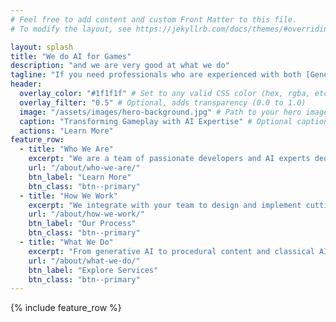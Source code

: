 ```yaml
---
# Feel free to add content and custom Front Matter to this file.
# To modify the layout, see https://jekyllrb.com/docs/themes/#overriding-theme-defaults

layout: splash
title: "We do AI for Games"
description: "and we are very good at what we do"
tagline: "If you need professionals who are experienced with both [Generative](/generative/ai/what-is-generative-ai/) and [Classical](/classical/ai/what-is-classical-ai/) AI Development for video games, then you have arrived at the right place!"
header:
  overlay_color: "#1f1f1f" # Set to any valid CSS color (hex, rgba, etc.)
  overlay_filter: "0.5" # Optional, adds transparency (0.0 to 1.0)
  image: "/assets/images/hero-background.jpg" # Path to your hero image
  caption: "Transforming Gameplay with AI Expertise" # Optional caption text
  actions: "Learn More"
feature_row:
  - title: "Who We Are"
    excerpt: "We are a team of passionate developers and AI experts dedicated to revolutionizing game development."
    url: "/about/who-we-are/"
    btn_label: "Learn More"
    btn_class: "btn--primary"
  - title: "How We Work"
    excerpt: "We integrate with your team to design and implement cutting-edge AI solutions tailored to your needs."
    url: "/about/how-we-work/"
    btn_label: "Our Process"
    btn_class: "btn--primary"
  - title: "What We Do"
    excerpt: "From generative AI to procedural content and classical AI systems, we deliver solutions."
    url: "/about/what-we-do/"
    btn_label: "Explore Services"
    btn_class: "btn--primary"
---
```


{% include feature_row %}

<div class="features-panel">
</div>